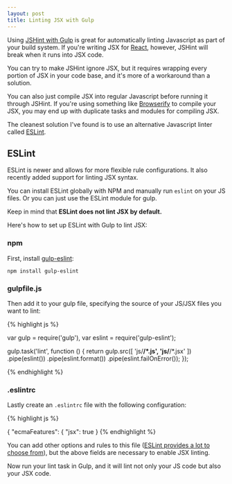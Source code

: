 ```yaml
---
layout: post
title: Linting JSX with Gulp
---
```


Using [JSHint with Gulp](https://www.npmjs.com/package/gulp-jshint) is great for automatically linting Javascript as part of your build system. If you're writing JSX for [React](https://facebook.github.io/react/), however, JSHint will break when it runs into JSX code. 

You can try to make JSHint ignore JSX, but it requires wrapping every portion of JSX in your code base, and it's more of a workaround than a solution.

You can also just compile JSX into regular Javascript before running it through JSHint. If you're using something like [Browserify](http://browserify.org/) to compile your JSX, you may end up with duplicate tasks and modules for compiling JSX.

The cleanest solution I've found is to use an alternative Javascript linter called [ESLint](http://eslint.org/).

## ESLint

ESLint is newer and allows for more flexible rule configurations. It also recently added support for linting JSX syntax.

You can install ESLint globally with NPM and manually run `eslint` on your JS files. Or you can just use the ESLint module for gulp.

Keep in mind that **ESLint does not lint JSX by default.**

Here's how to set up ESLint with Gulp to lint JSX:

### npm

First, install [gulp-eslint](https://github.com/adametry/gulp-eslint):

```npm install gulp-eslint```


### gulpfile.js
Then add it to your gulp file, specifying the source of your JS/JSX files you want to lint:

{% highlight js %}

var gulp = require('gulp'),
var eslint = require('gulp-eslint');

gulp.task('lint', function () {
    return gulp.src([
      'js/**/*.js',
      'js/**/*.jsx'
    ])
      .pipe(eslint())
      .pipe(eslint.format())
      .pipe(eslint.failOnError());
});

{% endhighlight %}

### .eslintrc

Lastly create an `.eslintrc` file with the following configuration:

{% highlight js %}

{
  "ecmaFeatures": {
   "jsx": true
}
{% endhighlight %}


You can add other options and rules to this file ([ESLint provides a lot to choose from](http://eslint.org/docs/configuring/)), but the above fields are necessary to enable JSX linting.

Now run your lint task in Gulp, and it will lint not only your JS code but also your JSX code.
